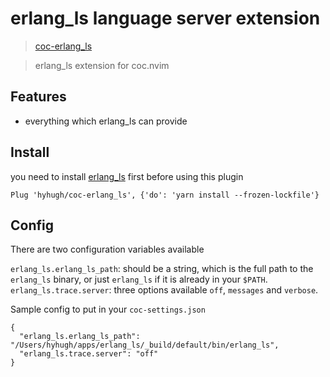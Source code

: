 # erlang_ls language server extension

> [coc-erlang_ls](https://github.com/hyhugh/coc-erlang_ls)

> erlang_ls extension for coc.nvim

## Features

- everything which erlang_ls can provide

## Install

you need to install [erlang_ls](https://github.com/erlang-ls/erlang_ls) first before using this plugin

``` vim
Plug 'hyhugh/coc-erlang_ls', {'do': 'yarn install --frozen-lockfile'}
```

## Config

There are two configuration variables available

`erlang_ls.erlang_ls_path`: should be a string, which is the full path to the `erlang_ls` binary, or just `erlang_ls` if it is already in your `$PATH`.
`erlang_ls.trace.server`: three options available `off`, `messages` and `verbose`.

Sample config to put in your `coc-settings.json`
``` jsonc
{
  "erlang_ls.erlang_ls_path": "/Users/hyhugh/apps/erlang_ls/_build/default/bin/erlang_ls",
  "erlang_ls.trace.server": "off"
}
```
